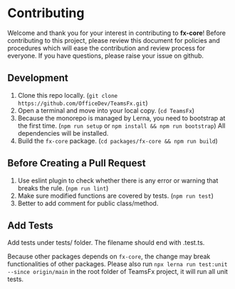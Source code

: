 # Contributing

Welcome and thank you for your interest in contributing to **fx-core**! Before contributing to this project, please review this document for policies and procedures which will ease the contribution and review process for everyone. If you have questions, please raise your issue on github.

## Development

1. Clone this repo locally. (`git clone https://github.com/OfficeDev/TeamsFx.git`)
2. Open a terminal and move into your local copy. (`cd TeamsFx`)
3. Because the monorepo is managed by Lerna, you need to bootstrap at the first time. (`npm run setup` or `npm install && npm run bootstrap`) All dependencies will be installed.
4. Build the `fx-core` package. (`cd packages/fx-core && npm run build`)

## Before Creating a Pull Request

1. Use eslint plugin to check whether there is any error or warning that breaks the rule. (`npm run lint`)
2. Make sure modified functions are covered by tests. (`npm run test`)
3. Better to add comment for public class/method.

## Add Tests

Add tests under tests/ folder. The filename should end with .test.ts.

Because other packages depends on `fx-core`, the change may break functionalities of other packages.
Please also run `npx lerna run test:unit --since origin/main` in the root folder of TeamsFx project, it will run all unit tests.
